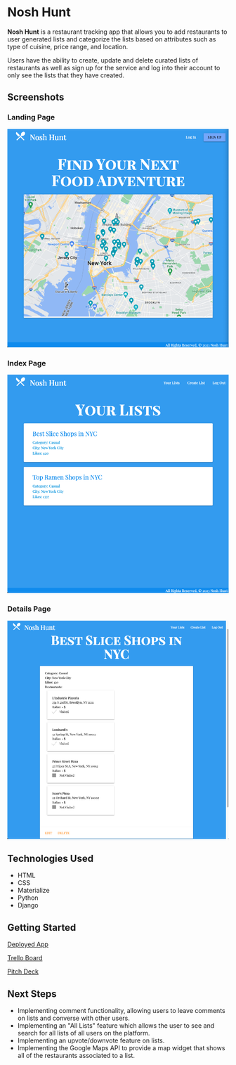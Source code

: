 # Nosh Hunt

**Nosh Hunt** is a restaurant tracking app that allows you to add restaurants to user generated lists and categorize the lists based on attributes such as type of cuisine, price range, and location. 

Users have the ability to create, update and delete curated lists of restaurants as well as sign up for the service and log into their account to only see the lists that they have created.

## Screenshots

### Landing Page

<img src="./main_app/images/nosh_hunt_landing_page.png">

### Index Page
<img src="./main_app/images/nosh_hunt_index_page.png">

### Details Page

<img src="./main_app/images/nosh_hunt_detail_page.png">

## Technologies Used
- HTML
- CSS
- Materialize
- Python
- Django

## Getting Started

[Deployed App](https://nosh-hunt.herokuapp.com/)

[Trello Board](https://trello.com/b/Z0X0ywQv)

[Pitch Deck](https://docs.google.com/presentation/d/1lfBRO46M9AMm05t6cK4qobtgiuWdM43lPjzcRByrKR8/edit?usp=sharing)

## Next Steps
- Implementing comment functionality, allowing users to leave comments on lists and converse with other users.
- Implementing an "All Lists" feature which allows the user to see and search for all lists of all users on the platform.
- Implementing an upvote/downvote feature on lists.
- Implementing the Google Maps API to provide a map widget that shows all of the restaurants associated to a list.